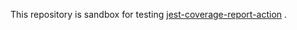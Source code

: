 This repository is sandbox for testing [jest-coverage-report-action](https://github.com/ArtiomTr/jest-coverage-report-action)
.

